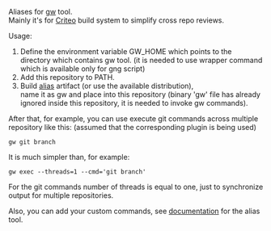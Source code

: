 Aliases for [gw](https://github.com/gdubw/gng) tool.  
Mainly it's for [Criteo](https://github.com/criteo) build system to simplify cross repo reviews.  

Usage:
1. Define the environment variable GW_HOME which points to the directory which contains gw tool.
(it is needed to use wrapper command which is available only for gng script)
2. Add this repository to PATH.
3. Build [alias](https://github.com/yantonov/alias) artifact (or use the available distribution),  
name it as gw and place into this repository 
(binary 'gw' file has already ignored inside this repository, it is needed to invoke gw commands).

After that, for example, you can use execute git commands across multiple repository like this:
(assumed that the corresponding plugin is being used)

```
gw git branch
```
It is much simpler than, for example:
```
gw exec --threads=1 --cmd='git branch'
```


For the git commands number of threads is equal to one, just to synchronize output for multiple repositories.

Also, you can add your custom commands, see [documentation](https://github.com/yantonov/alias#about-overriding-configuration) for the alias tool.
